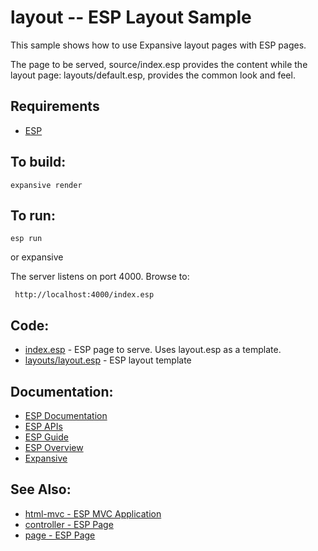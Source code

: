 layout -- ESP Layout Sample
===

This sample shows how to use Expansive layout pages with ESP pages.

The page to be served, source/index.esp provides the content while the
layout page: layouts/default.esp, provides the common look and feel.

Requirements
---
* [ESP](https://embedthis.com/esp/download.html)

To build:
---
    expansive render

To run:
---
    esp run

or 
    expansive

The server listens on port 4000. Browse to: 
 
     http://localhost:4000/index.esp

Code:
---
* [index.esp](index.esp) - ESP page to serve. Uses layout.esp as a template.
* [layouts/layout.esp](index.esp) - ESP layout template

Documentation:
---
* [ESP Documentation](https://embedthis.com/esp/doc/index.html)
* [ESP APIs](https://embedthis.com/esp/doc/api/esp.html)
* [ESP Guide](https://embedthis.com/esp/doc/users/index.html)
* [ESP Overview](https://embedthis.com/esp/doc/users/using.html)
* [Expansive](https://embedthis.com/expansive/)

See Also:
---
* [html-mvc - ESP MVC Application](../html-mvc/README.md)
* [controller - ESP Page](../controller/README.md)
* [page - ESP Page](../page/README.md)
